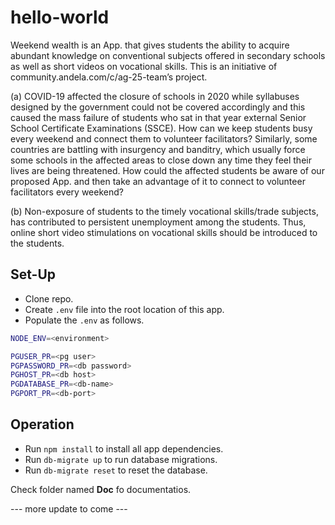 
# hello-world
Weekend wealth is an App. that gives students the ability to acquire abundant knowledge on conventional subjects offered in secondary schools as well as short videos on vocational skills. This is an initiative of community.andela.com/c/ag-25-team’s project.

(a) COVID-19 affected the closure of schools in 2020 while syllabuses designed by the government could not be covered accordingly and this caused the mass failure of students who sat in that year external Senior School Certificate Examinations (SSCE). How can we keep students busy every weekend and connect them to volunteer facilitators? Similarly, some countries are battling with insurgency and banditry, which usually force some schools in the affected areas to close down any time they feel their lives are being threatened. How could the affected students be aware of our proposed App. and then take an advantage of it to connect to volunteer facilitators every weekend?  

(b) Non-exposure of students to the timely vocational skills/trade subjects, has contributed to persistent unemployment among the students. Thus, online short video stimulations on vocational skills should be introduced to the students.   

 
## Set-Up

- Clone repo.
- Create `.env` file into the root location of this app.
- Populate the `.env` as follows.

```bash
NODE_ENV=<environment>

PGUSER_PR=<pg user>
PGPASSWORD_PR=<db password>
PGHOST_PR=<db host>
PGDATABASE_PR=<db-name>
PGPORT_PR=<db-port>
```

## Operation

- Run `npm install` to install all app dependencies.
- Run `db-migrate up` to run database migrations.
- Run `db-migrate reset` to reset the database.
 
 Check folder named **Doc** fo documentatios.
 
 --- more update to come ---
 
